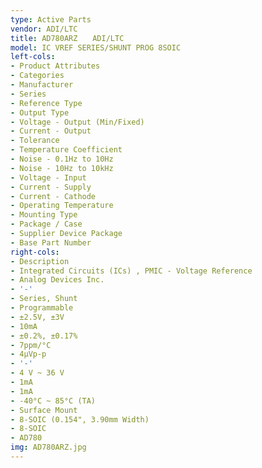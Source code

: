 ```yaml
---
type: Active Parts
vendor: ADI/LTC
title: AD780ARZ　　ADI/LTC
model: IC VREF SERIES/SHUNT PROG 8SOIC
left-cols:
- Product Attributes
- Categories
- Manufacturer
- Series
- Reference Type
- Output Type
- Voltage - Output (Min/Fixed)
- Current - Output
- Tolerance
- Temperature Coefficient
- Noise - 0.1Hz to 10Hz
- Noise - 10Hz to 10kHz
- Voltage - Input
- Current - Supply
- Current - Cathode
- Operating Temperature
- Mounting Type
- Package / Case
- Supplier Device Package
- Base Part Number
right-cols:
- Description
- Integrated Circuits (ICs) , PMIC - Voltage Reference
- Analog Devices Inc.
- '-'
- Series, Shunt
- Programmable
- ±2.5V, ±3V
- 10mA
- ±0.2%, ±0.17%
- 7ppm/°C
- 4µVp-p
- '-'
- 4 V ~ 36 V
- 1mA
- 1mA
- -40°C ~ 85°C (TA)
- Surface Mount
- 8-SOIC (0.154", 3.90mm Width)
- 8-SOIC
- AD780
img: AD780ARZ.jpg
---
```

